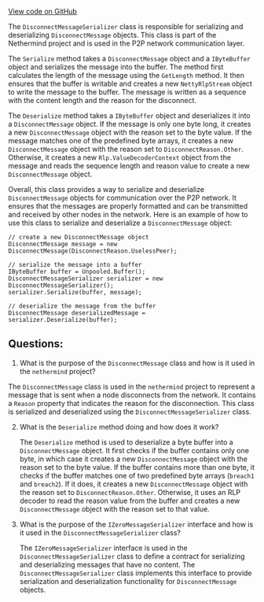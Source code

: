 [View code on GitHub](https://github.com/nethermindeth/nethermind/Nethermind.Network/P2P/Messages/DisconnectMessageSerializer.cs)

The `DisconnectMessageSerializer` class is responsible for serializing and deserializing `DisconnectMessage` objects. This class is part of the Nethermind project and is used in the P2P network communication layer.

The `Serialize` method takes a `DisconnectMessage` object and a `IByteBuffer` object and serializes the message into the buffer. The method first calculates the length of the message using the `GetLength` method. It then ensures that the buffer is writable and creates a new `NettyRlpStream` object to write the message to the buffer. The message is written as a sequence with the content length and the reason for the disconnect.

The `Deserialize` method takes a `IByteBuffer` object and deserializes it into a `DisconnectMessage` object. If the message is only one byte long, it creates a new `DisconnectMessage` object with the reason set to the byte value. If the message matches one of the predefined byte arrays, it creates a new `DisconnectMessage` object with the reason set to `DisconnectReason.Other`. Otherwise, it creates a new `Rlp.ValueDecoderContext` object from the message and reads the sequence length and reason value to create a new `DisconnectMessage` object.

Overall, this class provides a way to serialize and deserialize `DisconnectMessage` objects for communication over the P2P network. It ensures that the messages are properly formatted and can be transmitted and received by other nodes in the network. Here is an example of how to use this class to serialize and deserialize a `DisconnectMessage` object:

```
// create a new DisconnectMessage object
DisconnectMessage message = new DisconnectMessage(DisconnectReason.UselessPeer);

// serialize the message into a buffer
IByteBuffer buffer = Unpooled.Buffer();
DisconnectMessageSerializer serializer = new DisconnectMessageSerializer();
serializer.Serialize(buffer, message);

// deserialize the message from the buffer
DisconnectMessage deserializedMessage = serializer.Deserialize(buffer);
```
## Questions: 
 1. What is the purpose of the `DisconnectMessage` class and how is it used in the `nethermind` project?
   
   The `DisconnectMessage` class is used in the `nethermind` project to represent a message that is sent when a node disconnects from the network. It contains a `Reason` property that indicates the reason for the disconnection. This class is serialized and deserialized using the `DisconnectMessageSerializer` class.

2. What is the `Deserialize` method doing and how does it work?
   
   The `Deserialize` method is used to deserialize a byte buffer into a `DisconnectMessage` object. It first checks if the buffer contains only one byte, in which case it creates a new `DisconnectMessage` object with the reason set to the byte value. If the buffer contains more than one byte, it checks if the buffer matches one of two predefined byte arrays (`breach1` and `breach2`). If it does, it creates a new `DisconnectMessage` object with the reason set to `DisconnectReason.Other`. Otherwise, it uses an RLP decoder to read the reason value from the buffer and creates a new `DisconnectMessage` object with the reason set to that value.

3. What is the purpose of the `IZeroMessageSerializer` interface and how is it used in the `DisconnectMessageSerializer` class?
   
   The `IZeroMessageSerializer` interface is used in the `DisconnectMessageSerializer` class to define a contract for serializing and deserializing messages that have no content. The `DisconnectMessageSerializer` class implements this interface to provide serialization and deserialization functionality for `DisconnectMessage` objects.